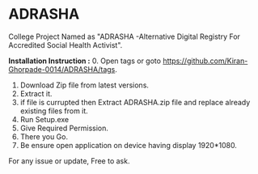 # ADRASHA
College Project Named as "ADRASHA -Alternative Digital Registry For Accredited Social Health Activist".

**Installation Instruction :**
0. Open tags or goto https://github.com/Kiran-Ghorpade-0014/ADRASHA/tags.
1. Download Zip file from latest versions.
2. Extract it.
3. if file is currupted then Extract ADRASHA.zip file and replace already existing files from it.
4. Run Setup.exe
5. Give Required Permission.
6. There you Go.
7. Be ensure open application on device having display 1920*1080.

For any issue or update, Free to ask.
